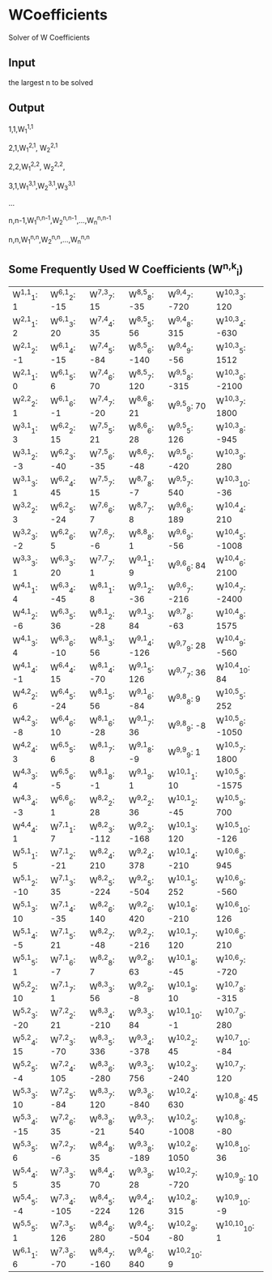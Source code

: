 # WCoefficients
Solver of W Coefficients

## Input
the largest n to be solved

## Output
1,1,W<sub>1</sub><sup>1,1</sup>

2,1,W<sub>1</sub><sup>2,1</sup>, W<sub>2</sub><sup>2,1</sup>

2,2,W<sub>1</sub><sup>2,2</sup>, W<sub>2</sub><sup>2,2</sup>, 

3,1,W<sub>1</sub><sup>3,1</sup>,W<sub>2</sub><sup>3,1</sup>,W<sub>3</sub><sup>3,1</sup>

...

n,n-1,W<sub>1</sub><sup>n,n-1</sup>,W<sub>2</sub><sup>n,n-1</sup>,...,W<sub>n</sub><sup>n,n-1</sup>

n,n,W<sub>1</sub><sup>n,n</sup>,W<sub>2</sub><sup>n,n</sup>,...,W<sub>n</sub><sup>n,n</sup>
## Some Frequently Used W Coefficients (W<sup>n,k</sup><sub>i</sub>)
<TABLE>
<tr><td>W<sup>1,1</sup><sub>1</sub>: 1	</td><td>W<sup>6,1</sup><sub>2</sub>: -15	</td><td>W<sup>7,3</sup><sub>7</sub>: 15	</td><td>W<sup>8,5</sup><sub>8</sub>: -35	</td><td>W<sup>9,4</sup><sub>7</sub>: -720	</td><td>W<sup>10,3</sup><sub>3</sub>: 120	</td></tr>
<tr><td>W<sup>2,1</sup><sub>1</sub>: 2	</td><td>W<sup>6,1</sup><sub>3</sub>: 20	</td><td>W<sup>7,4</sup><sub>4</sub>: 35	</td><td>W<sup>8,5</sup><sub>5</sub>: 56	</td><td>W<sup>9,4</sup><sub>8</sub>: 315	</td><td>W<sup>10,3</sup><sub>4</sub>: -630	</td></tr>
<tr><td>W<sup>2,1</sup><sub>2</sub>: -1	</td><td>W<sup>6,1</sup><sub>4</sub>: -15	</td><td>W<sup>7,4</sup><sub>5</sub>: -84	</td><td>W<sup>8,5</sup><sub>6</sub>: -140	</td><td>W<sup>9,4</sup><sub>9</sub>: -56	</td><td>W<sup>10,3</sup><sub>5</sub>: 1512	</td></tr>
<tr><td>W<sup>2,1</sup><sub>1</sub>: 0	</td><td>W<sup>6,1</sup><sub>5</sub>: 6	</td><td>W<sup>7,4</sup><sub>6</sub>: 70	</td><td>W<sup>8,5</sup><sub>7</sub>: 120	</td><td>W<sup>9,5</sup><sub>8</sub>: -315	</td><td>W<sup>10,3</sup><sub>6</sub>: -2100	</td></tr>
<tr><td>W<sup>2,2</sup><sub>2</sub>: 1	</td><td>W<sup>6,1</sup><sub>6</sub>: -1	</td><td>W<sup>7,4</sup><sub>7</sub>: -20	</td><td>W<sup>8,6</sup><sub>8</sub>: 21	</td><td>W<sup>9,5</sup><sub>9</sub>: 70	</td><td>W<sup>10,3</sup><sub>7</sub>: 1800	</td></tr>
<tr><td>W<sup>3,1</sup><sub>1</sub>: 3	</td><td>W<sup>6,2</sup><sub>2</sub>: 15	</td><td>W<sup>7,5</sup><sub>5</sub>: 21	</td><td>W<sup>8,6</sup><sub>6</sub>: 28	</td><td>W<sup>9,5</sup><sub>5</sub>: 126	</td><td>W<sup>10,3</sup><sub>8</sub>: -945	</td></tr>
<tr><td>W<sup>3,1</sup><sub>2</sub>: -3	</td><td>W<sup>6,2</sup><sub>3</sub>: -40	</td><td>W<sup>7,5</sup><sub>6</sub>: -35	</td><td>W<sup>8,6</sup><sub>7</sub>: -48	</td><td>W<sup>9,5</sup><sub>6</sub>: -420	</td><td>W<sup>10,3</sup><sub>9</sub>: 280	</td></tr>
<tr><td>W<sup>3,1</sup><sub>3</sub>: 1	</td><td>W<sup>6,2</sup><sub>4</sub>: 45	</td><td>W<sup>7,5</sup><sub>7</sub>: 15	</td><td>W<sup>8,7</sup><sub>8</sub>: -7	</td><td>W<sup>9,5</sup><sub>7</sub>: 540	</td><td>W<sup>10,3</sup><sub>10</sub>: -36	</td></tr>
<tr><td>W<sup>3,2</sup><sub>2</sub>: 3	</td><td>W<sup>6,2</sup><sub>5</sub>: -24	</td><td>W<sup>7,6</sup><sub>6</sub>: 7	</td><td>W<sup>8,7</sup><sub>7</sub>: 8	</td><td>W<sup>9,6</sup><sub>8</sub>: 189	</td><td>W<sup>10,4</sup><sub>4</sub>: 210	</td></tr>
<tr><td>W<sup>3,2</sup><sub>3</sub>: -2	</td><td>W<sup>6,2</sup><sub>6</sub>: 5	</td><td>W<sup>7,6</sup><sub>7</sub>: -6	</td><td>W<sup>8,8</sup><sub>8</sub>: 1	</td><td>W<sup>9,6</sup><sub>9</sub>: -56	</td><td>W<sup>10,4</sup><sub>5</sub>: -1008	</td></tr>
<tr><td>W<sup>3,3</sup><sub>3</sub>: 1	</td><td>W<sup>6,3</sup><sub>3</sub>: 20	</td><td>W<sup>7,7</sup><sub>7</sub>: 1	</td><td>W<sup>9,1</sup><sub>1</sub>: 9	</td><td>W<sup>9,6</sup><sub>6</sub>: 84	</td><td>W<sup>10,4</sup><sub>6</sub>: 2100	</td></tr>
<tr><td>W<sup>4,1</sup><sub>1</sub>: 4	</td><td>W<sup>6,3</sup><sub>4</sub>: -45	</td><td>W<sup>8,1</sup><sub>1</sub>: 8	</td><td>W<sup>9,1</sup><sub>2</sub>: -36	</td><td>W<sup>9,6</sup><sub>7</sub>: -216	</td><td>W<sup>10,4</sup><sub>7</sub>: -2400	</td></tr>
<tr><td>W<sup>4,1</sup><sub>2</sub>: -6	</td><td>W<sup>6,3</sup><sub>5</sub>: 36	</td><td>W<sup>8,1</sup><sub>2</sub>: -28	</td><td>W<sup>9,1</sup><sub>3</sub>: 84	</td><td>W<sup>9,7</sup><sub>8</sub>: -63	</td><td>W<sup>10,4</sup><sub>8</sub>: 1575	</td></tr>
<tr><td>W<sup>4,1</sup><sub>3</sub>: 4	</td><td>W<sup>6,3</sup><sub>6</sub>: -10	</td><td>W<sup>8,1</sup><sub>3</sub>: 56	</td><td>W<sup>9,1</sup><sub>4</sub>: -126	</td><td>W<sup>9,7</sup><sub>9</sub>: 28	</td><td>W<sup>10,4</sup><sub>9</sub>: -560	</td></tr>
<tr><td>W<sup>4,1</sup><sub>4</sub>: -1	</td><td>W<sup>6,4</sup><sub>4</sub>: 15	</td><td>W<sup>8,1</sup><sub>4</sub>: -70	</td><td>W<sup>9,1</sup><sub>5</sub>: 126	</td><td>W<sup>9,7</sup><sub>7</sub>: 36	</td><td>W<sup>10,4</sup><sub>10</sub>: 84	</td></tr>
<tr><td>W<sup>4,2</sup><sub>2</sub>: 6	</td><td>W<sup>6,4</sup><sub>5</sub>: -24	</td><td>W<sup>8,1</sup><sub>5</sub>: 56	</td><td>W<sup>9,1</sup><sub>6</sub>: -84	</td><td>W<sup>9,8</sup><sub>8</sub>: 9	</td><td>W<sup>10,5</sup><sub>5</sub>: 252	</td></tr>
<tr><td>W<sup>4,2</sup><sub>3</sub>: -8	</td><td>W<sup>6,4</sup><sub>6</sub>: 10	</td><td>W<sup>8,1</sup><sub>6</sub>: -28	</td><td>W<sup>9,1</sup><sub>7</sub>: 36	</td><td>W<sup>9,8</sup><sub>9</sub>: -8	</td><td>W<sup>10,5</sup><sub>6</sub>: -1050	</td></tr>
<tr><td>W<sup>4,2</sup><sub>4</sub>: 3	</td><td>W<sup>6,5</sup><sub>5</sub>: 6	</td><td>W<sup>8,1</sup><sub>7</sub>: 8	</td><td>W<sup>9,1</sup><sub>8</sub>: -9	</td><td>W<sup>9,9</sup><sub>9</sub>: 1	</td><td>W<sup>10,5</sup><sub>7</sub>: 1800	</td></tr>
<tr><td>W<sup>4,3</sup><sub>3</sub>: 4	</td><td>W<sup>6,5</sup><sub>6</sub>: -5	</td><td>W<sup>8,1</sup><sub>8</sub>: -1	</td><td>W<sup>9,1</sup><sub>9</sub>: 1	</td><td>W<sup>10,1</sup><sub>1</sub>: 10	</td><td>W<sup>10,5</sup><sub>8</sub>: -1575	</td></tr>
<tr><td>W<sup>4,3</sup><sub>4</sub>: -3	</td><td>W<sup>6,6</sup><sub>6</sub>: 1	</td><td>W<sup>8,2</sup><sub>2</sub>: 28	</td><td>W<sup>9,2</sup><sub>2</sub>: 36	</td><td>W<sup>10,1</sup><sub>2</sub>: -45	</td><td>W<sup>10,5</sup><sub>9</sub>: 700	</td></tr>
<tr><td>W<sup>4,4</sup><sub>4</sub>: 1	</td><td>W<sup>7,1</sup><sub>1</sub>: 7	</td><td>W<sup>8,2</sup><sub>3</sub>: -112	</td><td>W<sup>9,2</sup><sub>3</sub>: -168	</td><td>W<sup>10,1</sup><sub>3</sub>: 120	</td><td>W<sup>10,5</sup><sub>10</sub>: -126	</td></tr>
<tr><td>W<sup>5,1</sup><sub>1</sub>: 5	</td><td>W<sup>7,1</sup><sub>2</sub>: -21	</td><td>W<sup>8,2</sup><sub>4</sub>: 210	</td><td>W<sup>9,2</sup><sub>4</sub>: 378	</td><td>W<sup>10,1</sup><sub>4</sub>: -210	</td><td>W<sup>10,6</sup><sub>8</sub>: 945	</td></tr>
<tr><td>W<sup>5,1</sup><sub>2</sub>: -10	</td><td>W<sup>7,1</sup><sub>3</sub>: 35	</td><td>W<sup>8,2</sup><sub>5</sub>: -224	</td><td>W<sup>9,2</sup><sub>5</sub>: -504	</td><td>W<sup>10,1</sup><sub>5</sub>: 252	</td><td>W<sup>10,6</sup><sub>9</sub>: -560	</td></tr>
<tr><td>W<sup>5,1</sup><sub>3</sub>: 10	</td><td>W<sup>7,1</sup><sub>4</sub>: -35	</td><td>W<sup>8,2</sup><sub>6</sub>: 140	</td><td>W<sup>9,2</sup><sub>6</sub>: 420	</td><td>W<sup>10,1</sup><sub>6</sub>: -210	</td><td>W<sup>10,6</sup><sub>10</sub>: 126	</td></tr>
<tr><td>W<sup>5,1</sup><sub>4</sub>: -5	</td><td>W<sup>7,1</sup><sub>5</sub>: 21	</td><td>W<sup>8,2</sup><sub>7</sub>: -48	</td><td>W<sup>9,2</sup><sub>7</sub>: -216	</td><td>W<sup>10,1</sup><sub>7</sub>: 120	</td><td>W<sup>10,6</sup><sub>6</sub>: 210	</td></tr>
<tr><td>W<sup>5,1</sup><sub>5</sub>: 1	</td><td>W<sup>7,1</sup><sub>6</sub>: -7	</td><td>W<sup>8,2</sup><sub>8</sub>: 7	</td><td>W<sup>9,2</sup><sub>8</sub>: 63	</td><td>W<sup>10,1</sup><sub>8</sub>: -45	</td><td>W<sup>10,6</sup><sub>7</sub>: -720	</td></tr>
<tr><td>W<sup>5,2</sup><sub>2</sub>: 10	</td><td>W<sup>7,1</sup><sub>7</sub>: 1	</td><td>W<sup>8,3</sup><sub>3</sub>: 56	</td><td>W<sup>9,2</sup><sub>9</sub>: -8	</td><td>W<sup>10,1</sup><sub>9</sub>: 10	</td><td>W<sup>10,7</sup><sub>8</sub>: -315	</td></tr>
<tr><td>W<sup>5,2</sup><sub>3</sub>: -20	</td><td>W<sup>7,2</sup><sub>2</sub>: 21	</td><td>W<sup>8,3</sup><sub>4</sub>: -210	</td><td>W<sup>9,3</sup><sub>3</sub>: 84	</td><td>W<sup>10,1</sup><sub>10</sub>: -1	</td><td>W<sup>10,7</sup><sub>9</sub>: 280	</td></tr>
<tr><td>W<sup>5,2</sup><sub>4</sub>: 15	</td><td>W<sup>7,2</sup><sub>3</sub>: -70	</td><td>W<sup>8,3</sup><sub>5</sub>: 336	</td><td>W<sup>9,3</sup><sub>4</sub>: -378	</td><td>W<sup>10,2</sup><sub>2</sub>: 45	</td><td>W<sup>10,7</sup><sub>10</sub>: -84	</td></tr>
<tr><td>W<sup>5,2</sup><sub>5</sub>: -4	</td><td>W<sup>7,2</sup><sub>4</sub>: 105	</td><td>W<sup>8,3</sup><sub>6</sub>: -280	</td><td>W<sup>9,3</sup><sub>5</sub>: 756	</td><td>W<sup>10,2</sup><sub>3</sub>: -240	</td><td>W<sup>10,7</sup><sub>7</sub>: 120	</td></tr>
<tr><td>W<sup>5,3</sup><sub>3</sub>: 10	</td><td>W<sup>7,2</sup><sub>5</sub>: -84	</td><td>W<sup>8,3</sup><sub>7</sub>: 120	</td><td>W<sup>9,3</sup><sub>6</sub>: -840	</td><td>W<sup>10,2</sup><sub>4</sub>: 630	</td><td>W<sup>10,8</sup><sub>8</sub>: 45	</td></tr>
<tr><td>W<sup>5,3</sup><sub>4</sub>: -15	</td><td>W<sup>7,2</sup><sub>6</sub>: 35	</td><td>W<sup>8,3</sup><sub>8</sub>: -21	</td><td>W<sup>9,3</sup><sub>7</sub>: 540	</td><td>W<sup>10,2</sup><sub>5</sub>: -1008	</td><td>W<sup>10,8</sup><sub>9</sub>: -80	</td></tr>
<tr><td>W<sup>5,3</sup><sub>5</sub>: 6	</td><td>W<sup>7,2</sup><sub>7</sub>: -6	</td><td>W<sup>8,4</sup><sub>8</sub>: 35	</td><td>W<sup>9,3</sup><sub>8</sub>: -189	</td><td>W<sup>10,2</sup><sub>6</sub>: 1050	</td><td>W<sup>10,8</sup><sub>10</sub>: 36	</td></tr>
<tr><td>W<sup>5,4</sup><sub>4</sub>: 5	</td><td>W<sup>7,3</sup><sub>3</sub>: 35	</td><td>W<sup>8,4</sup><sub>4</sub>: 70	</td><td>W<sup>9,3</sup><sub>9</sub>: 28	</td><td>W<sup>10,2</sup><sub>7</sub>: -720	</td><td>W<sup>10,9</sup><sub>9</sub>: 10	</td></tr>
<tr><td>W<sup>5,4</sup><sub>5</sub>: -4	</td><td>W<sup>7,3</sup><sub>4</sub>: -105	</td><td>W<sup>8,4</sup><sub>5</sub>: -224	</td><td>W<sup>9,4</sup><sub>4</sub>: 126	</td><td>W<sup>10,2</sup><sub>8</sub>: 315	</td><td>W<sup>10,9</sup><sub>10</sub>: -9	</td></tr>
<tr><td>W<sup>5,5</sup><sub>5</sub>: 1	</td><td>W<sup>7,3</sup><sub>5</sub>: 126	</td><td>W<sup>8,4</sup><sub>6</sub>: 280	</td><td>W<sup>9,4</sup><sub>5</sub>: -504	</td><td>W<sup>10,2</sup><sub>9</sub>: -80	</td><td>W<sup>10,10</sup><sub>10</sub>: 1	</td></tr>
<tr><td>W<sup>6,1</sup><sub>1</sub>: 6	</td><td>W<sup>7,3</sup><sub>6</sub>: -70	</td><td>W<sup>8,4</sup><sub>7</sub>: -160	</td><td>W<sup>9,4</sup><sub>6</sub>: 840	</td><td>W<sup>10,2</sup><sub>10</sub>: 9	</td><td></td></tr>
</TABLE>

